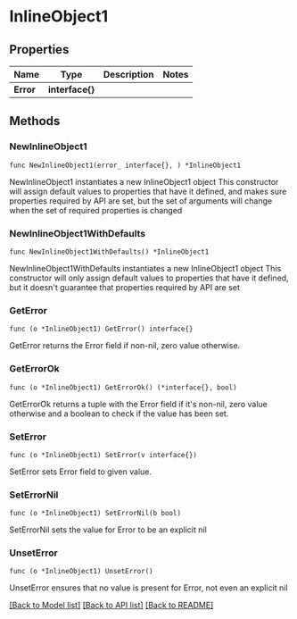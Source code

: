 # InlineObject1

## Properties

Name | Type | Description | Notes
------------ | ------------- | ------------- | -------------
**Error** | **interface{}** |  | 

## Methods

### NewInlineObject1

`func NewInlineObject1(error_ interface{}, ) *InlineObject1`

NewInlineObject1 instantiates a new InlineObject1 object
This constructor will assign default values to properties that have it defined,
and makes sure properties required by API are set, but the set of arguments
will change when the set of required properties is changed

### NewInlineObject1WithDefaults

`func NewInlineObject1WithDefaults() *InlineObject1`

NewInlineObject1WithDefaults instantiates a new InlineObject1 object
This constructor will only assign default values to properties that have it defined,
but it doesn't guarantee that properties required by API are set

### GetError

`func (o *InlineObject1) GetError() interface{}`

GetError returns the Error field if non-nil, zero value otherwise.

### GetErrorOk

`func (o *InlineObject1) GetErrorOk() (*interface{}, bool)`

GetErrorOk returns a tuple with the Error field if it's non-nil, zero value otherwise
and a boolean to check if the value has been set.

### SetError

`func (o *InlineObject1) SetError(v interface{})`

SetError sets Error field to given value.


### SetErrorNil

`func (o *InlineObject1) SetErrorNil(b bool)`

 SetErrorNil sets the value for Error to be an explicit nil

### UnsetError
`func (o *InlineObject1) UnsetError()`

UnsetError ensures that no value is present for Error, not even an explicit nil

[[Back to Model list]](../README.md#documentation-for-models) [[Back to API list]](../README.md#documentation-for-api-endpoints) [[Back to README]](../README.md)


